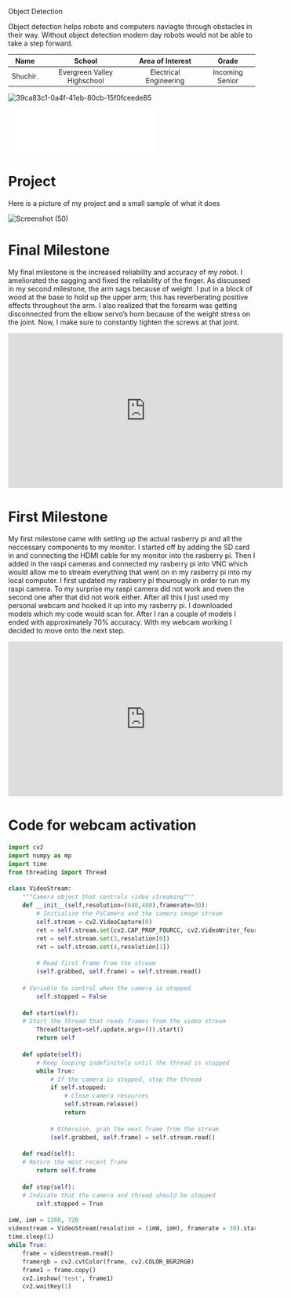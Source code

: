 Object Detection

Object detection helps robots and computers naviagte through obstacles in their way. Without object detection modern day robots would not be able to take a step forward.

| **Name** | **School** | **Area of Interest** | **Grade** |
|:--:|:--:|:--:|:--:|
| Shuchir. | Evergreen Valley Highschool | Electrical Engineering | Incoming Senior

![39ca83c1-0a4f-41eb-80cb-15f0fceede85](https://user-images.githubusercontent.com/62129061/180271338-93fff5fe-fefc-4372-8323-d499138de607.jpg)

![Headstone Image](https://github.com/BlueStampEng/BSE_Template_Portfolio/blob/4655d8c4b2f1d0fa5912511d0b39542520b9f88e/branding/BlueStamp-Engineering-Logo-White.png)

 
# Project

Here is a picture of my project and a small sample of what it does

![Screenshot (50)](https://user-images.githubusercontent.com/62129061/180272585-26df6a8e-561b-42c4-b530-23d0b8fadc6b.png)



# Final Milestone
My final milestone is the increased reliability and accuracy of my robot. I ameliorated the sagging and fixed the reliability of the finger. As discussed in my second milestone, the arm sags because of weight. I put in a block of wood at the base to hold up the upper arm; this has reverberating positive effects throughout the arm. I also realized that the forearm was getting disconnected from the elbow servo’s horn because of the weight stress on the joint. Now, I make sure to constantly tighten the screws at that joint. 

<iframe width="560" height="315" src="https://www.youtube.com/embed/k7kFMKFyNmw" title="YouTube video player" frameborder="0" allow="accelerometer; autoplay; clipboard-write; encrypted-media; gyroscope; picture-in-picture" allowfullscreen></iframe>
  
# First Milestone

My first milestone came with setting up the actual rasberry pi and all the neccessary components to my monitor. I started off by adding the SD card in and connecting the HDMI cable for my monitor into the rasberry pi. Then I added in the raspi cameras and connected my rasberry pi into VNC which would allow me to stream everything that went on in my rasberry pi into my local computer. I first updated my rasberry pi thourougly in order to run my raspi camera. To my surprise my raspi camera did not work and even the second one after that did not work either. After all this I just used my personal webcam and hooked it up into my rasberry pi. I downloaded models which my code would scan for. After I ran a couple of models I ended with approximately 70% accuracy. With my webcam working I decided to move onto the next step.

 <iframe width="560" height="315" src="https://www.youtube.com/embed/0dlQdvDuWSg" title="YouTube video player" frameborder="0" allow="accelerometer; autoplay; clipboard-write; encrypted-media; gyroscope; picture-in-picture" allowfullscreen></iframe>

# Code for webcam activation
```python
import cv2
import numpy as mp
import time
from threading import Thread

class VideoStream:
    """Camera object that controls video streaming"""
    def __init__(self,resolution=(640,480),framerate=30):
        # Initialize the PiCamera and the camera image stream
        self.stream = cv2.VideoCapture(0)
        ret = self.stream.set(cv2.CAP_PROP_FOURCC, cv2.VideoWriter_fourcc(*'MJPG'))
        ret = self.stream.set(3,resolution[0])
        ret = self.stream.set(4,resolution[1])
            
        # Read first frame from the stream
        (self.grabbed, self.frame) = self.stream.read()

    # Variable to control when the camera is stopped
        self.stopped = False

    def start(self):
    # Start the thread that reads frames from the video stream
        Thread(target=self.update,args=()).start()
        return self

    def update(self):
        # Keep looping indefinitely until the thread is stopped
        while True:
            # If the camera is stopped, stop the thread
            if self.stopped:
                # Close camera resources
                self.stream.release()
                return

            # Otherwise, grab the next frame from the stream
            (self.grabbed, self.frame) = self.stream.read()

    def read(self):
    # Return the most recent frame
        return self.frame

    def stop(self):
    # Indicate that the camera and thread should be stopped
        self.stopped = True
        
imW, imH = 1280, 720
videostream = VideoStream(resolution = (imW, imH), framerate = 30).start()
time.sleep(1)
while True:
    frame = videostream.read()
    framergb = cv2.cvtColor(frame, cv2.COLOR_BGR2RGB)
    frame1 = frame.copy()
    cv2.imshow('test', frame1)
    cv2.waitKey(1)
```
